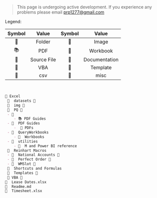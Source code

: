 > This page is undergoing active development. If you experience any problems please email [prp1277@gmail.com](mailto:prp1277@gmail.com)

Legend:

| Symbol | Value       | Symbol | Value |
|:------:|:-----------:|:------:|:-----:|
| 📁     | Folder      | 🎴     | Image |
| 📚     | PDF         | 💼     | Workbook |
| 📃     | Source File | 📗     | Documentation |
| 📘     | VBA         | 📜     | Template |
| 🔪     | csv         | 🔗     | misc |

<br/>

```md
📁 Excel
 📁  datasets 🔪
 📁  img 🎴
 📂  PQ 📗
 - 📁
    - 📚 PDF Guides
 - 📁  PDF Guides
    -  📕 PDFs
 - 📁  QueryWorkbooks 
    - 💼  Workbooks
 - 📁  utilities 
    - 📗  M and Power BI reference
 📁  Reinhart Macros
 - 📁  National Accounts 📃
 - 📁  Perfect Order 📃
 - 📁  WMSlot 📃
 📁  Shortcuts and Formulas
 📁  Templates 📜
 📁 VBA 📘
🔗  Lease Dates.xlsx
🔗  Readme.md
🔗  Timesheet.xlsx
```